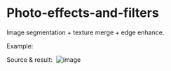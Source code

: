 # Photo-effects-and-filters

Image segmentation + texture merge + edge enhance.

Example:
  
  Source & result:
  ![image](https://github.com/HuinanJ/Photo-effects-and-filters/result.bmp)

